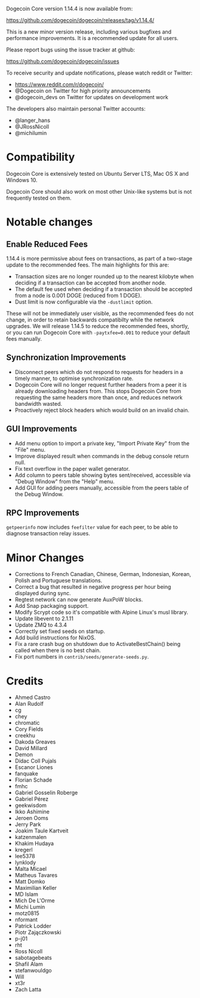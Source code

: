 Dogecoin Core version 1.14.4 is now available from:

  <https://github.com/dogecoin/dogecoin/releases/tag/v1.14.4/>

This is a new minor version release, including various bugfixes and performance improvements. It is a recommended
update for all users.

Please report bugs using the issue tracker at github:

  <https://github.com/dogecoin/dogecoin/issues>

To receive security and update notifications, please watch reddit or Twitter:

  * https://www.reddit.com/r/dogecoin/
  * @Dogecoin on Twitter for high priority announcements
  * @dogecoin\_devs on Twitter for updates on development work

The developers also maintain personal Twitter accounts:

  * @langer\_hans
  * @JRossNicoll
  * @michilumin

Compatibility
==============

Dogecoin Core is extensively tested on Ubuntu Server LTS, Mac OS X and Windows 10.

Dogecoin Core should also work on most other Unix-like systems but is not
frequently tested on them.

Notable changes
===============

Enable Reduced Fees
-------------------

1.14.4 is more permissive about fees on transactions, as part of a two-stage update to the recommended fees.
The main highlights for this are:

* Transaction sizes are no longer rounded up to the nearest kilobyte when deciding if a transaction can be accepted from another node.
* The default fee used when deciding if a transaction should be accepted from a node is 0.001 DOGE (reduced from 1 DOGE).
* Dust limit is now configurable via the `-dustlimit` option.

These will not be immediately user visible, as the recommended fees do not change, in order to retain backwards compatibilty while the network upgrades. We will release 1.14.5 to reduce the recommended fees, shortly, or you can run Dogecoin Core with `-paytxfee=0.001` to reduce your default fees manually.

Synchronization Improvements
----------------------------

* Disconnect peers which do not respond to requests for headers in a timely manner, to optimise synchronization rate.
* Dogecoin Core will no longer request further headers from a peer it is already downloading headers from. This stops Dogecoin Core from requesting the same headers more than once, and reduces network bandwidth wasted.
* Proactively reject block headers which would build on an invalid chain.

GUI Improvements
----------------

* Add menu option to import a private key, "Import Private Key" from the "File" menu.
* Improve displayed result when commands in the debug console return null.
* Fix text overflow in the paper wallet generator.
* Add column to peers table showing bytes sent/received, accessible via "Debug Window" from the "Help" menu.
* Add GUI for adding peers manually, accessible from the peers table of the Debug Window.

RPC Improvements
----------------

`getpeerinfo` now includes `feefilter` value for each peer, to be able to diagnose transaction relay issues.

Minor Changes
=============

* Corrections to French Canadian, Chinese, German, Indonesian, Korean, Polish and Portuguese translations.
* Correct a bug that resulted in negative progress per hour being displayed during sync.
* Regtest network can now generate AuxPoW blocks.
* Add Snap packaging support.
* Modify Scrypt code so it's compatible with Alpine Linux's musl library.
* Update libevent to 2.1.11
* Update ZMQ to 4.3.4
* Correctly set fixed seeds on startup.
* Add build instructions for NixOS.
* Fix a rare crash bug on shutdown due to ActivateBestChain() being called when there is no best chain.
* Fix port numbers in `contrib/seeds/generate-seeds.py`.

Credits
=======

* Ahmed Castro
* Alan Rudolf
* cg
* chey
* chromatic
* Cory Fields
* creekhu
* Dakoda Greaves
* David Millard
* Demon
* Dídac Coll Pujals
* Escanor Liones
* fanquake
* Florian Schade
* fmhc
* Gabriel Gosselin Roberge
* Gabriel Pérez
* geekwisdom
* Ikko Ashimine
* Jeroen Ooms
* Jerry Park
* Joakim Taule Kartveit
* katzenmalen
* Khakim Hudaya
* kregerl
* lee5378
* lynklody
* Malta Micael
* Matheus Tavares
* Matt Domko
* Maximilian Keller
* MD Islam
* Mich De L'Orme
* Michi Lumin
* motz0815
* nformant
* Patrick Lodder
* Piotr Zajączkowski
* p-j01
* rht
* Ross Nicoll
* sabotagebeats
* Shafil Alam
* stefanwouldgo
* Will
* xt3r
* Zach Latta
